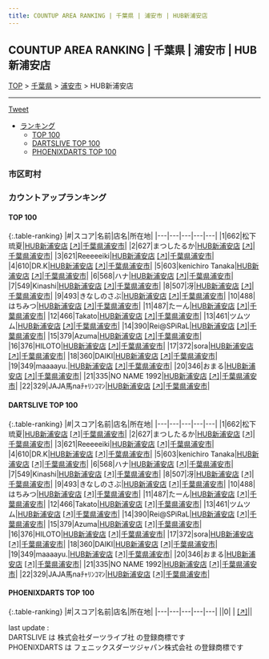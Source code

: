```yaml
---
title: COUNTUP AREA RANKING | 千葉県 | 浦安市 | HUB新浦安店
---
```

## COUNTUP AREA RANKING | 千葉県 | 浦安市 | HUB新浦安店

[TOP](/darts/rank/) > [千葉県](/darts/rank/千葉県/) > [浦安市](/darts/rank/千葉県/浦安市/) > HUB新浦安店

___

<a href="https://twitter.com/share?ref_src=twsrc%5Etfw" data-text="COUNTUP AREA RANKING | 千葉県浦安市HUB新浦安店" class="twitter-share-button" data-hashtags="DARTSLIVE,PHOENIXDARTS,darts,ダーツ" data-show-count="false">Tweet</a>

* [ランキング](#カウントアップランキング)
    * [TOP 100](#top-100)
    * [DARTSLIVE TOP 100](#dartslive-top-100)
    * [PHOENIXDARTS TOP 100](#phoenixdarts-top-100)

### 市区町村

<ul>

</ul>

### カウントアップランキング

#### TOP 100



{:.table-ranking}
|#|スコア|名前|店名|所在地|
|---|---|---|---|---|
|1|662|<span class="rank-name-dl">松下琉夏</span>|<a href="/darts/rank/shops/8df4c524841c693df454cb89828a1cfe.html">HUB新浦安店</a> <a href="https://search.dartslive.com/jp/shop/8df4c524841c693df454cb89828a1cfe">[↗]</a>|<a href="/darts/rank/千葉県/浦安市">千葉県浦安市</a>|
|2|627|<span class="rank-name-dl">まつしたるか</span>|<a href="/darts/rank/shops/8df4c524841c693df454cb89828a1cfe.html">HUB新浦安店</a> <a href="https://search.dartslive.com/jp/shop/8df4c524841c693df454cb89828a1cfe">[↗]</a>|<a href="/darts/rank/千葉県/浦安市">千葉県浦安市</a>|
|3|621|<span class="rank-name-dl">Reeeeeiki</span>|<a href="/darts/rank/shops/8df4c524841c693df454cb89828a1cfe.html">HUB新浦安店</a> <a href="https://search.dartslive.com/jp/shop/8df4c524841c693df454cb89828a1cfe">[↗]</a>|<a href="/darts/rank/千葉県/浦安市">千葉県浦安市</a>|
|4|610|<span class="rank-name-dl">DR.K</span>|<a href="/darts/rank/shops/8df4c524841c693df454cb89828a1cfe.html">HUB新浦安店</a> <a href="https://search.dartslive.com/jp/shop/8df4c524841c693df454cb89828a1cfe">[↗]</a>|<a href="/darts/rank/千葉県/浦安市">千葉県浦安市</a>|
|5|603|<span class="rank-name-dl">kenichiro Tanaka</span>|<a href="/darts/rank/shops/8df4c524841c693df454cb89828a1cfe.html">HUB新浦安店</a> <a href="https://search.dartslive.com/jp/shop/8df4c524841c693df454cb89828a1cfe">[↗]</a>|<a href="/darts/rank/千葉県/浦安市">千葉県浦安市</a>|
|6|568|<span class="rank-name-dl">ハナ</span>|<a href="/darts/rank/shops/8df4c524841c693df454cb89828a1cfe.html">HUB新浦安店</a> <a href="https://search.dartslive.com/jp/shop/8df4c524841c693df454cb89828a1cfe">[↗]</a>|<a href="/darts/rank/千葉県/浦安市">千葉県浦安市</a>|
|7|549|<span class="rank-name-dl">Kinashi</span>|<a href="/darts/rank/shops/8df4c524841c693df454cb89828a1cfe.html">HUB新浦安店</a> <a href="https://search.dartslive.com/jp/shop/8df4c524841c693df454cb89828a1cfe">[↗]</a>|<a href="/darts/rank/千葉県/浦安市">千葉県浦安市</a>|
|8|507|<span class="rank-name-dl">冴</span>|<a href="/darts/rank/shops/8df4c524841c693df454cb89828a1cfe.html">HUB新浦安店</a> <a href="https://search.dartslive.com/jp/shop/8df4c524841c693df454cb89828a1cfe">[↗]</a>|<a href="/darts/rank/千葉県/浦安市">千葉県浦安市</a>|
|9|493|<span class="rank-name-dl">きなしのさぶ</span>|<a href="/darts/rank/shops/8df4c524841c693df454cb89828a1cfe.html">HUB新浦安店</a> <a href="https://search.dartslive.com/jp/shop/8df4c524841c693df454cb89828a1cfe">[↗]</a>|<a href="/darts/rank/千葉県/浦安市">千葉県浦安市</a>|
|10|488|<span class="rank-name-dl">はちみつ</span>|<a href="/darts/rank/shops/8df4c524841c693df454cb89828a1cfe.html">HUB新浦安店</a> <a href="https://search.dartslive.com/jp/shop/8df4c524841c693df454cb89828a1cfe">[↗]</a>|<a href="/darts/rank/千葉県/浦安市">千葉県浦安市</a>|
|11|487|<span class="rank-name-dl">たーん</span>|<a href="/darts/rank/shops/8df4c524841c693df454cb89828a1cfe.html">HUB新浦安店</a> <a href="https://search.dartslive.com/jp/shop/8df4c524841c693df454cb89828a1cfe">[↗]</a>|<a href="/darts/rank/千葉県/浦安市">千葉県浦安市</a>|
|12|466|<span class="rank-name-dl">Takato</span>|<a href="/darts/rank/shops/8df4c524841c693df454cb89828a1cfe.html">HUB新浦安店</a> <a href="https://search.dartslive.com/jp/shop/8df4c524841c693df454cb89828a1cfe">[↗]</a>|<a href="/darts/rank/千葉県/浦安市">千葉県浦安市</a>|
|13|461|<span class="rank-name-dl">ツムツム</span>|<a href="/darts/rank/shops/8df4c524841c693df454cb89828a1cfe.html">HUB新浦安店</a> <a href="https://search.dartslive.com/jp/shop/8df4c524841c693df454cb89828a1cfe">[↗]</a>|<a href="/darts/rank/千葉県/浦安市">千葉県浦安市</a>|
|14|390|<span class="rank-name-dl">Rei@SPiRaL</span>|<a href="/darts/rank/shops/8df4c524841c693df454cb89828a1cfe.html">HUB新浦安店</a> <a href="https://search.dartslive.com/jp/shop/8df4c524841c693df454cb89828a1cfe">[↗]</a>|<a href="/darts/rank/千葉県/浦安市">千葉県浦安市</a>|
|15|379|<span class="rank-name-dl">Azuma</span>|<a href="/darts/rank/shops/8df4c524841c693df454cb89828a1cfe.html">HUB新浦安店</a> <a href="https://search.dartslive.com/jp/shop/8df4c524841c693df454cb89828a1cfe">[↗]</a>|<a href="/darts/rank/千葉県/浦安市">千葉県浦安市</a>|
|16|376|<span class="rank-name-dl">HILOTO</span>|<a href="/darts/rank/shops/8df4c524841c693df454cb89828a1cfe.html">HUB新浦安店</a> <a href="https://search.dartslive.com/jp/shop/8df4c524841c693df454cb89828a1cfe">[↗]</a>|<a href="/darts/rank/千葉県/浦安市">千葉県浦安市</a>|
|17|372|<span class="rank-name-dl">sora</span>|<a href="/darts/rank/shops/8df4c524841c693df454cb89828a1cfe.html">HUB新浦安店</a> <a href="https://search.dartslive.com/jp/shop/8df4c524841c693df454cb89828a1cfe">[↗]</a>|<a href="/darts/rank/千葉県/浦安市">千葉県浦安市</a>|
|18|360|<span class="rank-name-dl">DAIKI</span>|<a href="/darts/rank/shops/8df4c524841c693df454cb89828a1cfe.html">HUB新浦安店</a> <a href="https://search.dartslive.com/jp/shop/8df4c524841c693df454cb89828a1cfe">[↗]</a>|<a href="/darts/rank/千葉県/浦安市">千葉県浦安市</a>|
|19|349|<span class="rank-name-dl">maaaayu.</span>|<a href="/darts/rank/shops/8df4c524841c693df454cb89828a1cfe.html">HUB新浦安店</a> <a href="https://search.dartslive.com/jp/shop/8df4c524841c693df454cb89828a1cfe">[↗]</a>|<a href="/darts/rank/千葉県/浦安市">千葉県浦安市</a>|
|20|346|<span class="rank-name-dl">おまる</span>|<a href="/darts/rank/shops/8df4c524841c693df454cb89828a1cfe.html">HUB新浦安店</a> <a href="https://search.dartslive.com/jp/shop/8df4c524841c693df454cb89828a1cfe">[↗]</a>|<a href="/darts/rank/千葉県/浦安市">千葉県浦安市</a>|
|21|335|<span class="rank-name-dl">NO NAME 1992</span>|<a href="/darts/rank/shops/8df4c524841c693df454cb89828a1cfe.html">HUB新浦安店</a> <a href="https://search.dartslive.com/jp/shop/8df4c524841c693df454cb89828a1cfe">[↗]</a>|<a href="/darts/rank/千葉県/浦安市">千葉県浦安市</a>|
|22|329|<span class="rank-name-dl">JAJA馬naﾁｬﾘﾝｺﾏﾝ</span>|<a href="/darts/rank/shops/8df4c524841c693df454cb89828a1cfe.html">HUB新浦安店</a> <a href="https://search.dartslive.com/jp/shop/8df4c524841c693df454cb89828a1cfe">[↗]</a>|<a href="/darts/rank/千葉県/浦安市">千葉県浦安市</a>|


#### DARTSLIVE TOP 100



{:.table-ranking}
|#|スコア|名前|店名|所在地|
|---|---|---|---|---|
|1|662|<span class="rank-name-dl">松下琉夏</span>|<a href="/darts/rank/shops/8df4c524841c693df454cb89828a1cfe.html">HUB新浦安店</a> <a href="https://search.dartslive.com/jp/shop/8df4c524841c693df454cb89828a1cfe">[↗]</a>|<a href="/darts/rank/千葉県/浦安市">千葉県浦安市</a>|
|2|627|<span class="rank-name-dl">まつしたるか</span>|<a href="/darts/rank/shops/8df4c524841c693df454cb89828a1cfe.html">HUB新浦安店</a> <a href="https://search.dartslive.com/jp/shop/8df4c524841c693df454cb89828a1cfe">[↗]</a>|<a href="/darts/rank/千葉県/浦安市">千葉県浦安市</a>|
|3|621|<span class="rank-name-dl">Reeeeeiki</span>|<a href="/darts/rank/shops/8df4c524841c693df454cb89828a1cfe.html">HUB新浦安店</a> <a href="https://search.dartslive.com/jp/shop/8df4c524841c693df454cb89828a1cfe">[↗]</a>|<a href="/darts/rank/千葉県/浦安市">千葉県浦安市</a>|
|4|610|<span class="rank-name-dl">DR.K</span>|<a href="/darts/rank/shops/8df4c524841c693df454cb89828a1cfe.html">HUB新浦安店</a> <a href="https://search.dartslive.com/jp/shop/8df4c524841c693df454cb89828a1cfe">[↗]</a>|<a href="/darts/rank/千葉県/浦安市">千葉県浦安市</a>|
|5|603|<span class="rank-name-dl">kenichiro Tanaka</span>|<a href="/darts/rank/shops/8df4c524841c693df454cb89828a1cfe.html">HUB新浦安店</a> <a href="https://search.dartslive.com/jp/shop/8df4c524841c693df454cb89828a1cfe">[↗]</a>|<a href="/darts/rank/千葉県/浦安市">千葉県浦安市</a>|
|6|568|<span class="rank-name-dl">ハナ</span>|<a href="/darts/rank/shops/8df4c524841c693df454cb89828a1cfe.html">HUB新浦安店</a> <a href="https://search.dartslive.com/jp/shop/8df4c524841c693df454cb89828a1cfe">[↗]</a>|<a href="/darts/rank/千葉県/浦安市">千葉県浦安市</a>|
|7|549|<span class="rank-name-dl">Kinashi</span>|<a href="/darts/rank/shops/8df4c524841c693df454cb89828a1cfe.html">HUB新浦安店</a> <a href="https://search.dartslive.com/jp/shop/8df4c524841c693df454cb89828a1cfe">[↗]</a>|<a href="/darts/rank/千葉県/浦安市">千葉県浦安市</a>|
|8|507|<span class="rank-name-dl">冴</span>|<a href="/darts/rank/shops/8df4c524841c693df454cb89828a1cfe.html">HUB新浦安店</a> <a href="https://search.dartslive.com/jp/shop/8df4c524841c693df454cb89828a1cfe">[↗]</a>|<a href="/darts/rank/千葉県/浦安市">千葉県浦安市</a>|
|9|493|<span class="rank-name-dl">きなしのさぶ</span>|<a href="/darts/rank/shops/8df4c524841c693df454cb89828a1cfe.html">HUB新浦安店</a> <a href="https://search.dartslive.com/jp/shop/8df4c524841c693df454cb89828a1cfe">[↗]</a>|<a href="/darts/rank/千葉県/浦安市">千葉県浦安市</a>|
|10|488|<span class="rank-name-dl">はちみつ</span>|<a href="/darts/rank/shops/8df4c524841c693df454cb89828a1cfe.html">HUB新浦安店</a> <a href="https://search.dartslive.com/jp/shop/8df4c524841c693df454cb89828a1cfe">[↗]</a>|<a href="/darts/rank/千葉県/浦安市">千葉県浦安市</a>|
|11|487|<span class="rank-name-dl">たーん</span>|<a href="/darts/rank/shops/8df4c524841c693df454cb89828a1cfe.html">HUB新浦安店</a> <a href="https://search.dartslive.com/jp/shop/8df4c524841c693df454cb89828a1cfe">[↗]</a>|<a href="/darts/rank/千葉県/浦安市">千葉県浦安市</a>|
|12|466|<span class="rank-name-dl">Takato</span>|<a href="/darts/rank/shops/8df4c524841c693df454cb89828a1cfe.html">HUB新浦安店</a> <a href="https://search.dartslive.com/jp/shop/8df4c524841c693df454cb89828a1cfe">[↗]</a>|<a href="/darts/rank/千葉県/浦安市">千葉県浦安市</a>|
|13|461|<span class="rank-name-dl">ツムツム</span>|<a href="/darts/rank/shops/8df4c524841c693df454cb89828a1cfe.html">HUB新浦安店</a> <a href="https://search.dartslive.com/jp/shop/8df4c524841c693df454cb89828a1cfe">[↗]</a>|<a href="/darts/rank/千葉県/浦安市">千葉県浦安市</a>|
|14|390|<span class="rank-name-dl">Rei@SPiRaL</span>|<a href="/darts/rank/shops/8df4c524841c693df454cb89828a1cfe.html">HUB新浦安店</a> <a href="https://search.dartslive.com/jp/shop/8df4c524841c693df454cb89828a1cfe">[↗]</a>|<a href="/darts/rank/千葉県/浦安市">千葉県浦安市</a>|
|15|379|<span class="rank-name-dl">Azuma</span>|<a href="/darts/rank/shops/8df4c524841c693df454cb89828a1cfe.html">HUB新浦安店</a> <a href="https://search.dartslive.com/jp/shop/8df4c524841c693df454cb89828a1cfe">[↗]</a>|<a href="/darts/rank/千葉県/浦安市">千葉県浦安市</a>|
|16|376|<span class="rank-name-dl">HILOTO</span>|<a href="/darts/rank/shops/8df4c524841c693df454cb89828a1cfe.html">HUB新浦安店</a> <a href="https://search.dartslive.com/jp/shop/8df4c524841c693df454cb89828a1cfe">[↗]</a>|<a href="/darts/rank/千葉県/浦安市">千葉県浦安市</a>|
|17|372|<span class="rank-name-dl">sora</span>|<a href="/darts/rank/shops/8df4c524841c693df454cb89828a1cfe.html">HUB新浦安店</a> <a href="https://search.dartslive.com/jp/shop/8df4c524841c693df454cb89828a1cfe">[↗]</a>|<a href="/darts/rank/千葉県/浦安市">千葉県浦安市</a>|
|18|360|<span class="rank-name-dl">DAIKI</span>|<a href="/darts/rank/shops/8df4c524841c693df454cb89828a1cfe.html">HUB新浦安店</a> <a href="https://search.dartslive.com/jp/shop/8df4c524841c693df454cb89828a1cfe">[↗]</a>|<a href="/darts/rank/千葉県/浦安市">千葉県浦安市</a>|
|19|349|<span class="rank-name-dl">maaaayu.</span>|<a href="/darts/rank/shops/8df4c524841c693df454cb89828a1cfe.html">HUB新浦安店</a> <a href="https://search.dartslive.com/jp/shop/8df4c524841c693df454cb89828a1cfe">[↗]</a>|<a href="/darts/rank/千葉県/浦安市">千葉県浦安市</a>|
|20|346|<span class="rank-name-dl">おまる</span>|<a href="/darts/rank/shops/8df4c524841c693df454cb89828a1cfe.html">HUB新浦安店</a> <a href="https://search.dartslive.com/jp/shop/8df4c524841c693df454cb89828a1cfe">[↗]</a>|<a href="/darts/rank/千葉県/浦安市">千葉県浦安市</a>|
|21|335|<span class="rank-name-dl">NO NAME 1992</span>|<a href="/darts/rank/shops/8df4c524841c693df454cb89828a1cfe.html">HUB新浦安店</a> <a href="https://search.dartslive.com/jp/shop/8df4c524841c693df454cb89828a1cfe">[↗]</a>|<a href="/darts/rank/千葉県/浦安市">千葉県浦安市</a>|
|22|329|<span class="rank-name-dl">JAJA馬naﾁｬﾘﾝｺﾏﾝ</span>|<a href="/darts/rank/shops/8df4c524841c693df454cb89828a1cfe.html">HUB新浦安店</a> <a href="https://search.dartslive.com/jp/shop/8df4c524841c693df454cb89828a1cfe">[↗]</a>|<a href="/darts/rank/千葉県/浦安市">千葉県浦安市</a>|


#### PHOENIXDARTS TOP 100



{:.table-ranking}
|#|スコア|名前|店名|所在地|
|---|---|---|---|---|
||0|<span class="rank-name-dl"> </span>|<a href="/darts/rank/shops/.html"></a> <a href="">[↗]</a>|<a href="/darts/rank//"></a>|


<div class="footer border-top border-gray-light mt-5 pt-3 text-right text-gray">
    last update : <span style="font-weight: italic" id="foot_last_modified"></span><br />
    DARTSLIVE は 株式会社ダーツライブ社 の登録商標です<br />
    PHOENIXDARTS は フェニックスダーツジャパン株式会社 の登録商標です<br />
</div>

<script src="https://cdnjs.cloudflare.com/ajax/libs/jquery.tablesorter/2.31.3/js/jquery.tablesorter.min.js" integrity="sha512-qzgd5cYSZcosqpzpn7zF2ZId8f/8CHmFKZ8j7mU4OUXTNRd5g+ZHBPsgKEwoqxCtdQvExE5LprwwPAgoicguNg==" crossorigin="anonymous" referrerpolicy="no-referrer"></script>
<link rel="stylesheet" href="https://cdnjs.cloudflare.com/ajax/libs/jquery.tablesorter/2.31.3/css/theme.default.min.css" integrity="sha512-wghhOJkjQX0Lh3NSWvNKeZ0ZpNn+SPVXX1Qyc9OCaogADktxrBiBdKGDoqVUOyhStvMBmJQ8ZdMHiR3wuEq8+w==" crossorigin="anonymous" referrerpolicy="no-referrer" />
<script>
$(function() {
    $(".table-ranking").tablesorter({sortList:[[0, 0]]});
    $("#foot_last_modified").text(formatDate(new Date(document.lastModified), 'yyyy-MM-dd HH:mm:ss'));
});
</script>

<script async src="https://platform.twitter.com/widgets.js" charset="utf-8"></script>